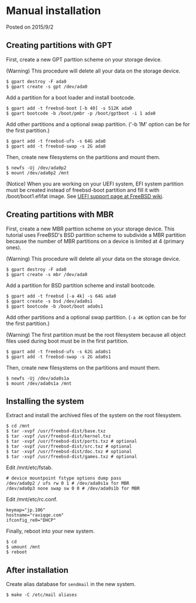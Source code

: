 # Manual installation

Posted on 2015/9/2

## Creating partitions with GPT

First, create a new GPT parttion scheme on your storage device.

(Warning) This procedure will delete all your data on the storage device.

```
$ gpart destroy -F ada0
$ gpart create -s gpt /dev/ada0
```

Add a partition for a boot loader and install bootcode.

```
$ gpart add -t freebsd-boot [-b 40] -s 512K ada0
$ gpart bootcode -b /boot/pmbr -p /boot/gptboot -i 1 ada0
```

Add other partitions and a optional swap partition. ('-b 1M' option
can be for the first partition.)

```
$ gpart add -t freebsd-ufs -s 64G ada0
$ gpart add -t freebsd-swap -s 2G ada0
```

Then, create new filesystems on the partitions and mount them.

```
$ newfs -Uj /dev/ada0p2
$ mount /dev/ada0p2 /mnt
```

(Notice) When you are working on your UEFI system,
EFI system partition must be created instead of freebsd-boot partition
and fill it with /boot/boot1.efifat image.
See [UEFI support page at FreeBSD wiki](https://wiki.freebsd.org/UEFI).

## Creating partitions with MBR

First, create a new MBR parttion scheme on your storage device.
This tutorial uses FreeBSD's BSD partition scheme to subdivide
a MBR partition because the number of MBR partitions on a device
is limited at 4 (primary ones).

(Warning) This procedure will delete all your data on the storage device.

```
$ gpart destroy -F ada0
$ gpart create -s mbr /dev/ada0
```

Add a partition for BSD partition scheme and install bootcode.

```
$ gpart add -t freebsd [-a 4k] -s 64G ada0
$ gpart create -s bsd /dev/ada0s1
$ gpart bootcode -b /boot/boot ada0s1
```

Add other partitions and a optional swap partition.
(`-a 4K` option can be for the first partition.)

(Warning) The first partition must be the root filesystem
because all object files used during boot must be in the first partition.

```
$ gpart add -t freebsd-ufs -s 62G ada0s1
$ gpart add -t freebsd-swap -s 2G ada0s1
```

Then, create new filesystems on the partitions and mount them.

```
$ newfs -Uj /dev/ada0s1a
$ mount /dev/ada0s1a /mnt
```

## Installing the system

Extract and install the archived files of the system on the root filesystem.

```
$ cd /mnt
$ tar -xvpf /usr/freebsd-dist/base.txz
$ tar -xvpf /usr/freebsd-dist/kernel.txz
$ tar -xvpf /usr/freebsd-dist/ports.txz # optional
$ tar -xvpf /usr/freebsd-dist/src.txz # optional
$ tar -xvpf /usr/freebsd-dist/doc.txz # optional
$ tar -xvpf /usr/freebsd-dist/games.txz # optional
```

Edit /mnt/etc/fstab.

```
# device mountpoint fstype options dump pass
/dev/ada0p2 / ufs rw 0 1 # /dev/ada0s1a for MBR
/dev/ada0p3 none swap sw 0 0 # /dev/ada0s1b for MBR
```

Edit /mnt/etc/rc.conf.

```
keymap="jp.106"
hostname="raviqqe.com"
ifconfig_re0="DHCP"
```

Finally, reboot into your new system.

```
$ cd
$ umount /mnt
$ reboot
```

## After installation

Create alias database for `sendmail` in the new system.

```
$ make -C /etc/mail aliases
```

